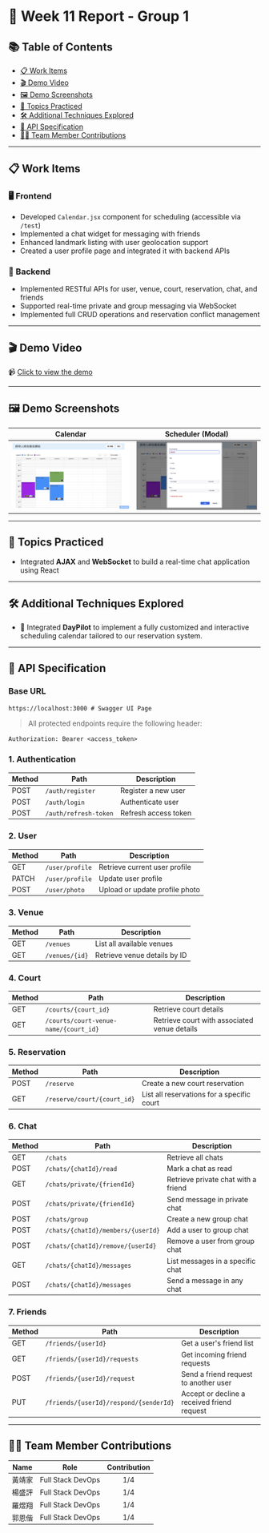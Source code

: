 # 🚀 Week 11 Report - Group 1

## 📚 Table of Contents

- [📋 Work Items](#-work-items)
- [🎬 Demo Video](#-demo-video)
- [🖼️ Demo Screenshots](#-demo-screenshots)
- [🎯 Topics Practiced](#-topics-practiced)
- [🛠️ Additional Techniques Explored](#️-additional-techniques-explored)
- [🔌 API Specification](#-api-specification)
- [👨‍💻 Team Member Contributions](#-team-member-contributions)

---

## 📋 Work Items

### 🖥️ Frontend

- Developed `Calendar.jsx` component for scheduling (accessible via `/test`)
- Implemented a chat widget for messaging with friends
- Enhanced landmark listing with user geolocation support
- Created a user profile page and integrated it with backend APIs

### 🔧 Backend

- Implemented RESTful APIs for user, venue, court, reservation, chat, and friends
- Supported real-time private and group messaging via WebSocket
- Implemented full CRUD operations and reservation conflict management

---

## 🎬 Demo Video

📹 [Click to view the demo](https://drive.google.com/file/d/1JcnWkiGzBLWm-7mYZ5KuSI1bHGbr6H4v/view)

---

## 🖼️ Demo Screenshots

|         Calendar         |     Scheduler (Modal)    |
|:------------------------:|:------------------------:|
| ![demo4](demo/demo1.png) | ![demo6](demo/demo2.png) |

---

## 🎯 Topics Practiced

- Integrated **AJAX** and **WebSocket** to build a real-time chat application using React

---

## 🛠️ Additional Techniques Explored

- 📅 Integrated **DayPilot** to implement a fully customized and interactive scheduling calendar tailored to our reservation system.

---

## 🔌 API Specification

### Base URL

```
https://localhost:3000 # Swagger UI Page
```

> All protected endpoints require the following header:
```
Authorization: Bearer <access_token>
```

### 1. Authentication

| Method | Path                  | Description               |
|--------|-----------------------|---------------------------|
| POST   | `/auth/register`      | Register a new user       |
| POST   | `/auth/login`         | Authenticate user         |
| POST   | `/auth/refresh-token` | Refresh access token      |

### 2. User

| Method | Path            | Description                   |
|--------|------------------|-------------------------------|
| GET    | `/user/profile` | Retrieve current user profile |
| PATCH  | `/user/profile` | Update user profile           |
| POST   | `/user/photo`   | Upload or update profile photo|

### 3. Venue

| Method | Path           | Description                        |
|--------|----------------|------------------------------------|
| GET    | `/venues`      | List all available venues          |
| GET    | `/venues/{id}` | Retrieve venue details by ID       |

### 4. Court

| Method | Path                                  | Description                                 |
|--------|---------------------------------------|---------------------------------------------|
| GET    | `/courts/{court_id}`                  | Retrieve court details                      |
| GET    | `/courts/court-venue-name/{court_id}` | Retrieve court with associated venue details|

### 5. Reservation

| Method | Path                        | Description                            |
|--------|-----------------------------|----------------------------------------|
| POST   | `/reserve`                  | Create a new court reservation         |
| GET    | `/reserve/court/{court_id}` | List all reservations for a specific court |

### 6. Chat

| Method | Path                               | Description                         |
|--------|------------------------------------|-------------------------------------|
| GET    | `/chats`                           | Retrieve all chats                  |
| POST   | `/chats/{chatId}/read`             | Mark a chat as read                 |
| GET    | `/chats/private/{friendId}`        | Retrieve private chat with a friend |
| POST   | `/chats/private/{friendId}`        | Send message in private chat        |
| POST   | `/chats/group`                     | Create a new group chat             |
| POST   | `/chats/{chatId}/members/{userId}` | Add a user to group chat            |
| POST   | `/chats/{chatId}/remove/{userId}`  | Remove a user from group chat       |
| GET    | `/chats/{chatId}/messages`         | List messages in a specific chat    |
| POST   | `/chats/{chatId}/messages`         | Send a message in any chat          |

### 7. Friends

| Method | Path                                   | Description                                 |
|--------|----------------------------------------|---------------------------------------------|
| GET    | `/friends/{userId}`                    | Get a user's friend list                    |
| GET    | `/friends/{userId}/requests`           | Get incoming friend requests                |
| POST   | `/friends/{userId}/request`            | Send a friend request to another user       |
| PUT    | `/friends/{userId}/respond/{senderId}` | Accept or decline a received friend request |

---

## 👨‍💻 Team Member Contributions

| Name  | Role              | Contribution |
|-------|-------------------|:------------:|
| 黃靖家 | Full Stack DevOps |     1/4      |
| 楊盛評 | Full Stack DevOps |     1/4      |
| 羅煜翔 | Full Stack DevOps |     1/4      |
| 郭恩偕 | Full Stack DevOps |     1/4      |
